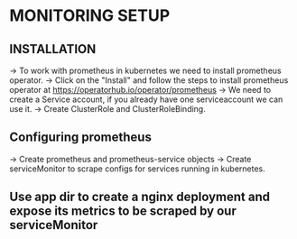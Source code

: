 # MONITORING SETUP #

## INSTALLATION
-> To work with prometheus in kubernetes we need to install prometheus operator.
-> Click on the "Install" and follow the steps to install prometheus operator at https://operatorhub.io/operator/prometheus
-> We need to create a Service account, if you already have one serviceaccount we can use it.
-> Create ClusterRole and ClusterRoleBinding.


## Configuring prometheus
-> Create prometheus and prometheus-service objects
-> Create serviceMonitor to scrape configs for services running in kubernetes.

## Use app dir to create a nginx deployment and expose its metrics to be scraped by our serviceMonitor